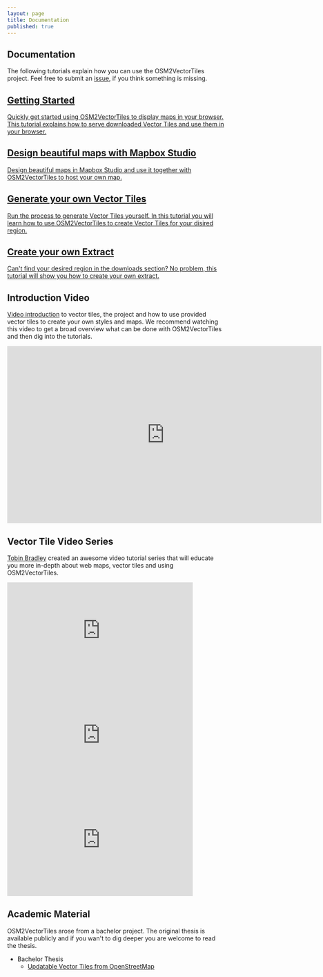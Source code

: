 ```yaml
---
layout: page
title: Documentation
published: true
---
```


## Documentation

The following tutorials explain how you can use the OSM2VectorTiles project. Feel free to submit an [issue](https://github.com/osm2vectortiles/osm2vectortiles/issues/new), if you think something is missing.

<div class="row">
	<div class="col12">
        <a href="/docs/getting-started" class="docs-section">
		<div class="col6">
			<h2>Getting Started</h2>
			<p>Quickly get started using OSM2VectorTiles to display maps in your browser. This tutorial explains how to serve downloaded Vector Tiles and use them in your browser.</p>
		</div>
        </a>
        <a href="/docs/create-map-with-mapbox-studio" class="docs-section">
		<div class="col6">
			<h2>Design beautiful maps with Mapbox Studio</h2>
			<p>Design beautiful maps in Mapbox Studio and use it together with OSM2VectorTiles to host your own map.</p>
		</div>
        </a>
	</div>
	<div class="col12">
        <a href="/docs/own-vector-tiles" class="docs-section">
		<div class="col6">
			<h2>Generate your own Vector Tiles</h2>
			<p>Run the process to generate Vector Tiles yourself. In this tutorial you will learn how to use OSM2VectorTiles to create Vector Tiles for your disired region.</p>
		</div>
        </a>
        <a href="/docs/extracts" class="docs-section">
		<div class="col6">
			<h2>Create your own Extract</h2>
			<p>Can't find your desired region in the downloads section? No problem, this tutorial will show you how to create your own extract.</p>
		</div>
        </a>
    </div>
</div>

## Introduction Video

[Video introduction](https://www.youtube.com/watch?v=Wh--DHRULkE) to vector tiles, the project and how to use provided vector tiles to create your own styles and maps.
We recommend watching this video to get a broad overview what can be done with OSM2VectorTiles and then dig into the tutorials.

<iframe style="width: 728px; height: 410px; margin: 0 auto; display: block;" src="https://www.youtube.com/embed/Wh--DHRULkE" frameborder="0" allowfullscreen></iframe>

## Vector Tile Video Series

[Tobin Bradley](http://fuzzytolerance.info/) created an awesome video tutorial series
that will educate you more in-depth about web maps, vector tiles and using OSM2VectorTiles.

<iframe width="430" height="242" src="https://www.youtube.com/embed/xI7QkEodCac" frameborder="0" style="display: inline;" allowfullscreen></iframe>

<iframe width="430" height="242" src="https://www.youtube.com/embed/GPArNrRL79Q" frameborder="0" style="display: inline;" allowfullscreen></iframe>

<iframe width="430" height="242" src="https://www.youtube.com/embed/6nLZVdbmSYw" frameborder="0" style="display: inline;" allowfullscreen></iframe>

## Academic Material

OSM2VectorTiles arose from a bachelor project. The original thesis
is available publicly and if you wan't to dig deeper you are welcome
to read the thesis.

- Bachelor Thesis
  - [Updatable Vector Tiles from OpenStreetMap](https://cdn.rawgit.com/osm2vectortiles/bachelor-thesis/882a46977f7b984fc59be188335127d62921c44c/thesis.pdf)
